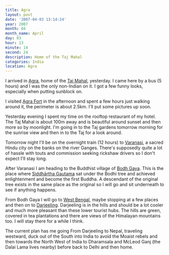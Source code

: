 ```yaml
---
title: Agra
layout: post
date: '2007-04-03 13:14:24'
year: 2007
month: 04
month_name: April
day: 03
hour: 13
minute: 14
second: 24
description: Home of the Taj Mahal
categories: India
location: Agra
---
```

I arrived in [Agra][1], home of the [Taj Mahal][2], yesterday. I came here by a bus (5 hours) and I was the only non-Indian on it. I got a few funny looks, especially when putting sunblock on.

I visited [Agra Fort][3] in the afternoon and spent a few hours just walking around it, the perimeter is about 2.5km. I'll put some pictures up soon.

Yesterday evening I spent my time on the rooftop restaurant of my hotel. The Taj Mahal is about 100m away and is beautiful around sunset and then more so by moonlight. I'm going in to the Taj gardens tomorrow morning for the sunrise view and then in to the Taj for a look around.

Tomorrow night I'll be on the overnight train (12 hours) to [Varanasi][4], a sacred Hindu city on the banks on the river Ganges. There's supposedly quite a lot of hassle with touts and commission seeking rickshaw drivers so I don't expect I'll stay long.

After Varanasi I am heading to the Buddhist village of [Bodh Gaya][5]. This is the place where [Siddhārtha Gautama][6] sat under the Bodhi tree and achieved enlightenment and become the first Buddha. A descendant of the original tree exists in the same place as the original so I will go and sit underneath to see if anything happens.

From Bodh Gaya I will go to [West Bengal][7], maybe stopping at a few places and then on to [Darjeeling][8]. Darjeeling is in the hills and should be a lot cooler and much more pleasant than these lower tourist hubs. The hills are green, covered in tea plantations and there are views of the Himalayan mountains too. I will stay there for a while I think.

The current plan has me going From Darjeeling to Nepal, traveling westward, duck out of the South into India to avoid the Moaist rebels and then towards the North West of India to Dharamsala and McLeod Ganj (the Dalai Lama lives nearby) before back to Delhi and then home.


 [1]: http://en.wikipedia.org/wiki/Agra
 [2]: http://en.wikipedia.org/wiki/Taj_Mahal
 [3]: http://en.wikipedia.org/wiki/Agra_Fort
 [4]: http://en.wikipedia.org/wiki/Varanasi
 [5]: http://en.wikipedia.org/wiki/Bodh_Gaya
 [6]: http://en.wikipedia.org/wiki/Gautama_Buddha
 [7]: http://en.wikipedia.org/wiki/West_bengal
 [8]: http://en.wikipedia.org/wiki/Darjeeling
